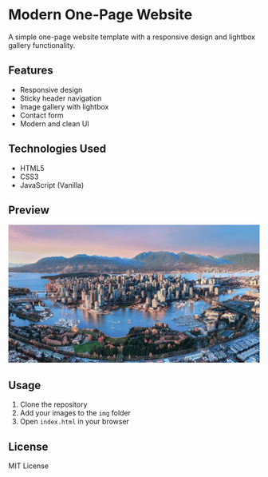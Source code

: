 # Modern One-Page Website

A simple one-page website template with a responsive design and lightbox gallery functionality.

## Features

- Responsive design
- Sticky header navigation
- Image gallery with lightbox
- Contact form
- Modern and clean UI

## Technologies Used

- HTML5
- CSS3
- JavaScript (Vanilla)

## Preview

![Website Preview](/img/4.jpg)

## Usage

1. Clone the repository
2. Add your images to the `img` folder
3. Open `index.html` in your browser

## License

MIT License
